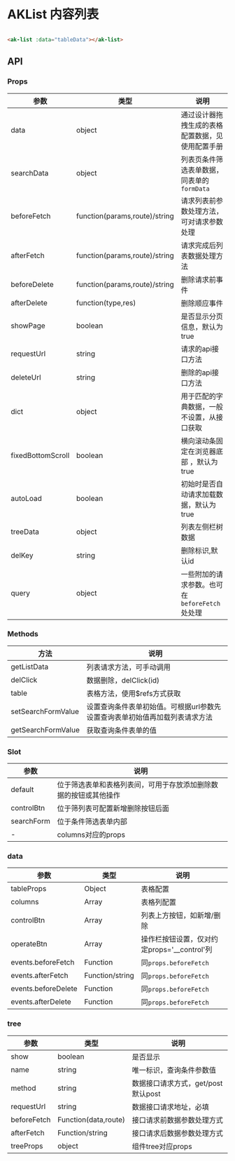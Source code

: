 # AKList 内容列表

```html

<ak-list :data="tableData"></ak-list>
```

## API

### Props

| 参数                | 类型                            | 说明                            |
|-------------------|-------------------------------|-------------------------------|
| data              | object                        | 通过设计器拖拽生成的表格配置数据，见使用配置手册      |
| searchData        | object                        | 列表页条件筛选表单数据，同表单的`formData`    |
| beforeFetch       | function(params,route)/string | 请求列表前参数处理方法，可对请求参数处理          |
| afterFetch        | function(params,route)/string | 请求完成后列表数据处理方法                 |
| beforeDelete      | function(params,route)/string | 删除请求前事件                       |
| afterDelete       | function(type,res)            | 删除顺应事件                        |
| showPage          | boolean                       | 是否显示分页信息，默认为true              |
| requestUrl        | string                        | 请求的api接口方法                    |
| deleteUrl         | string                        | 删除的api接口方法                    |
| dict              | object                        | 用于匹配的字典数据，一般不设置，从接口获取         |
| fixedBottomScroll | boolean                       | 横向滚动条固定在浏览器底部 ，默认为true        |
| autoLoad          | boolean                       | 初始时是否自动请求加载数据，默认为true         |
| treeData          | object                        | 列表左侧栏树数据                      |
| delKey            | string                        | 删除标识,默认id                     |
| query             | object                        | 一些附加的请求参数。也可在`beforeFetch`处处理 |

### Methods

| 方法                 | 说明                                      |
|--------------------|-----------------------------------------|
| getListData        | 列表请求方法，可手动调用                            |
| delClick           | 数据删除，delClick(id)                       |
| table              | 表格方法，使用$refs方式获取                        |
| setSearchFormValue | 设置查询条件表单初始值。可根据url参数先设置查询表单初始值再加载列表请求方法 |
| getSearchFormValue | 获取查询条件表单的值                              |

### Slot

| 参数         | 说明                               |
|------------|----------------------------------|
| default    | 位于筛选表单和表格列表间，可用于存放添加删除数据的按钮或其他操作 |
| controlBtn | 位于筛列表可配置新增删除按钮后面                 |
| searchForm | 位于条件筛选表单内部                       |
| -          | columns对应的props                  |

### data

| 参数                  | 类型              | 说明                             |
|---------------------|-----------------|--------------------------------|
| tableProps          | Object          | 表格配置                           |
| columns             | Array           | 表格列配置                          |
| controlBtn          | Array           | 列表上方按钮，如新增/删除                  |
| operateBtn          | Array           | 操作栏按钮设置，仅对约定props='__control'列 |
| events.beforeFetch  | Function        | 同`props.beforeFetch`           |
| events.afterFetch   | Function/string | 同`props.beforeFetch`           |
| events.beforeDelete | Function 　      | 同`props.beforeFetch`           |
| events.afterDelete  | Function 　      | 同`props.beforeFetch`           |

### tree

| 参数          | 类型                   | 说明                      |
|-------------|----------------------|-------------------------|
| show        | boolean              | 是否显示                    |
| name        | string               | 唯一标识，查询条件参数值            |
| method      | string               | 数据接口请求方式，get/post默认post |
| requestUrl  | string               | 数据接口请求地址，必填             |
| beforeFetch | Function(data,route) | 接口请求前数据参数处理方式           |
| afterFetch  | Function/string      | 接口请求后数据参数处理方式           |
| treeProps   | object               | 组件tree对应props           |
